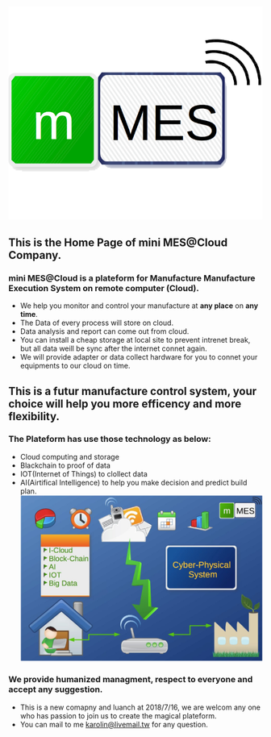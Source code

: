 ![MES Logo](https://raw.githubusercontent.com/miniCloudMES/miniCloudMES.github.io/971416a8b75ca80d9fc391e08ec0e9efeb0ec562/Pictures/MES%20Logo.png)
## This is the Home Page of mini MES@Cloud Company.
### mini MES@Cloud is a plateform for Manufacture Manufacture Execution System on remote computer (Cloud).

* We help you monitor and control your manufacture at **any place** on **any time**.
* The Data of every process will store on cloud.
* Data analysis and report can come out from cloud.
* You can install a cheap storage at local site to prevent intrenet break, but all data weill be sync after the internet connet again.
* We will provide adapter or data collect hardware for you to connet your equipments to our cloud on time.

## This is a futur manufacture control system, your choice will help you more efficency and more flexibility.

### The Plateform has use those technology as below:
* Cloud computing and storage
* Blackchain to proof of data
* IOT(Internet of Things) to clollect data
* AI(Airtifical Intelligence) to help you make decision and predict build plan.
![ProtoType](./Pictures/mini-MES.jpg)
### We provide humanized managment, respect to everyone and accept any suggestion.

* This is a new comapny and luanch at 2018/7/16, we are welcom any one who has passion to join us to create the magical plateform.
* You can mail to me <karolin@livemail.tw> for any question.
